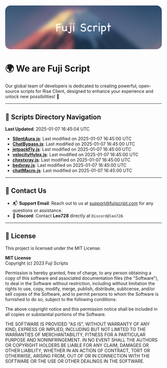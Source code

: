 ![Banner](.github/b.webp)

# 🌍 **We are Fuji Script**

Our global team of developers is dedicated to creating powerful, open-source scripts for Rise Client, designed to enhance your experience and unlock new possibilities! 🌟

---
<!-- SCRIPTS_NAVIGATION_START -->
## 📂 **Scripts Directory Navigation**

**Last Updated**: 2025-01-07 16:45:04 UTC

- **[SilentAura.js](scripts/SilentAura.js)**: Last modified on 2025-01-07 16:45:00 UTC
- **[ChatBypass.js](scripts/ChatBypass.js)**: Last modified on 2025-01-07 16:45:00 UTC
- **[jetpackFly.js](scripts/jetpackFly.js)**: Last modified on 2025-01-07 16:45:00 UTC
- **[velocityHylex.js](scripts/velocityHylex.js)**: Last modified on 2025-01-07 16:45:00 UTC
- **[chestxray.js](scripts/chestxray.js)**: Last modified on 2025-01-07 16:45:00 UTC
- **[bedxray.js](scripts/bedxray.js)**: Last modified on 2025-01-07 16:45:00 UTC
- **[chatMacro.js](scripts/chatMacro.js)**: Last modified on 2025-01-07 16:45:00 UTC

<!-- SCRIPTS_NAVIGATION_END -->

---

## 💬 **Contact Us**  
- 📬 **Support Email**: Reach out to us at [support@fujiscript.com](mailto:support@fujiscript.com) for any questions or assistance.  
- 💬 **Discord**: Contact **Leo728** directly at `Discord@leo728`.

---

## 📜 **License**

This project is licensed under the MIT License.  

**MIT License**  
Copyright (c) 2023 Fuji Scripts  

Permission is hereby granted, free of charge, to any person obtaining a copy of this software and associated documentation files (the "Software"), to deal in the Software without restriction, including without limitation the rights to use, copy, modify, merge, publish, distribute, sublicense, and/or sell copies of the Software, and to permit persons to whom the Software is furnished to do so, subject to the following conditions:  

The above copyright notice and this permission notice shall be included in all copies or substantial portions of the Software.  

THE SOFTWARE IS PROVIDED "AS IS", WITHOUT WARRANTY OF ANY KIND, EXPRESS OR IMPLIED, INCLUDING BUT NOT LIMITED TO THE WARRANTIES OF MERCHANTABILITY, FITNESS FOR A PARTICULAR PURPOSE AND NONINFRINGEMENT. IN NO EVENT SHALL THE AUTHORS OR COPYRIGHT HOLDERS BE LIABLE FOR ANY CLAIM, DAMAGES OR OTHER LIABILITY, WHETHER IN AN ACTION OF CONTRACT, TORT OR OTHERWISE, ARISING FROM, OUT OF OR IN CONNECTION WITH THE SOFTWARE OR THE USE OR OTHER DEALINGS IN THE SOFTWARE.  

